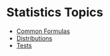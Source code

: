 # Statistics Topics

- [Common Formulas](CommonFormulas.md)
- [Distributions](Distributions.md)
- [Tests](Tests.md)
